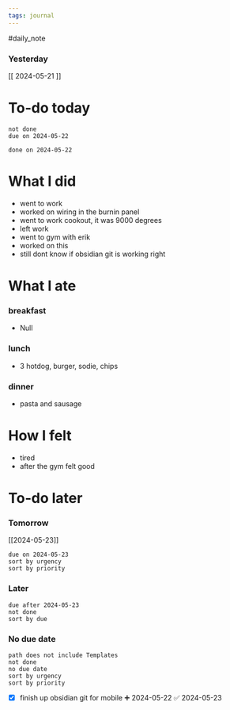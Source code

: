 ```yaml
---
tags: journal
---
```

#daily_note
### Yesterday
[[ 2024-05-21 ]]
# To-do today

 ```tasks
 not done
 due on 2024-05-22
 ```

 ```tasks
 done on 2024-05-22
 ```

# What I did

- went to work
- worked on wiring in the burnin panel
- went to work cookout, it was 9000 degrees 
- left work
- went to gym with erik
- worked on this
- still dont know if obsidian git is working right

# What I ate

### breakfast
- Null

### lunch
- 3 hotdog, burger, sodie, chips

### dinner
- pasta and sausage

# How I felt

- tired
- after the gym felt good

# To-do later

### Tomorrow 
[[2024-05-23]]
 ```tasks
 due on 2024-05-23
 sort by urgency
 sort by priority
 ```

### Later

 ```tasks
 due after 2024-05-23
 not done
 sort by due
 ```

### No due date

 ```tasks
 path does not include Templates
 not done
 no due date
 sort by urgency
 sort by priority
 ```

- [x] finish up obsidian git for mobile ➕ 2024-05-22 ✅ 2024-05-23

